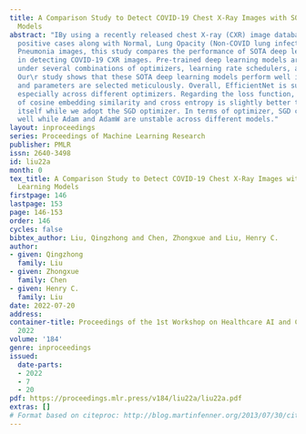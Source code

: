 ```yaml
---
title: A Comparison Study to Detect COVID-19 Chest X-Ray Images with SOTA Deep Learning
  Models
abstract: "IBy using a recently released chest X-ray (CXR) image database for COVID-19
  positive cases along with Normal, Lung Opacity (Non-COVID lung infection), and Viral
  Pneumonia images, this study compares the performance of SOTA deep learning models
  in detecting COVID-19 CXR images. Pre-trained deep learning models are retrained\r
  under several combinations of optimizers, learning rate schedulers, and loss functions.
  Our\r study shows that these SOTA deep learning models perform well if the models
  and parameters are selected meticulously. Overall, EfficientNet is superior to others
  especially across different optimizers. Regarding the loss function, the integration
  of cosine embedding similarity and cross entropy is slightly better than cross entropy
  itself while we adopt the SGD optimizer. In terms of optimizer, SGD constantly performs
  well while Adam and AdamW are unstable across different models."
layout: inproceedings
series: Proceedings of Machine Learning Research
publisher: PMLR
issn: 2640-3498
id: liu22a
month: 0
tex_title: A Comparison Study to Detect COVID-19 Chest X-Ray Images with SOTA Deep
  Learning Models
firstpage: 146
lastpage: 153
page: 146-153
order: 146
cycles: false
bibtex_author: Liu, Qingzhong and Chen, Zhongxue and Liu, Henry C.
author:
- given: Qingzhong
  family: Liu
- given: Zhongxue
  family: Chen
- given: Henry C.
  family: Liu
date: 2022-07-20
address:
container-title: Proceedings of the 1st Workshop on Healthcare AI and COVID-19, ICML
  2022
volume: '184'
genre: inproceedings
issued:
  date-parts:
  - 2022
  - 7
  - 20
pdf: https://proceedings.mlr.press/v184/liu22a/liu22a.pdf
extras: []
# Format based on citeproc: http://blog.martinfenner.org/2013/07/30/citeproc-yaml-for-bibliographies/
---
```

